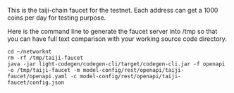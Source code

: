 This is the taiji-chain faucet for the testnet. Each address can get a 1000 coins per day for testing purpose. 

Here is the command line to generate the faucet server into /tmp so that you can have full text comparison with your working source code directory.

```
cd ~/networknt
rm -rf /tmp/taiji-faucet
java -jar light-codegen/codegen-cli/target/codegen-cli.jar -f openapi -o /tmp/taiji-faucet -m model-config/rest/openapi/taiji-faucet/openapi.yaml -c model-config/rest/openapi/taiji-faucet/config.json
```


